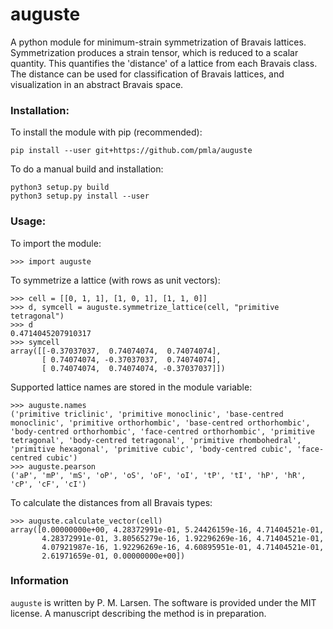 # auguste

A python module for minimum-strain symmetrization of Bravais lattices.  Symmetrization produces a strain tensor, which is reduced to a scalar quantity.  This quantifies the 'distance' of a lattice from each Bravais class.  The distance can be used for classification of Bravais lattices, and visualization in an abstract Bravais space.


### Installation:

To install the module with pip (recommended):
```
pip install --user git+https://github.com/pmla/auguste
```

To do a manual build and installation:
```
python3 setup.py build
python3 setup.py install --user
```

### Usage:
To import the module:
```
>>> import auguste
```

To symmetrize a lattice (with rows as unit vectors):
```
>>> cell = [[0, 1, 1], [1, 0, 1], [1, 1, 0]]
>>> d, symcell = auguste.symmetrize_lattice(cell, "primitive tetragonal")
>>> d
0.4714045207910317
>>> symcell
array([[-0.37037037,  0.74074074,  0.74074074],
       [ 0.74074074, -0.37037037,  0.74074074],
       [ 0.74074074,  0.74074074, -0.37037037]])
```

Supported lattice names are stored in the module variable:
```
>>> auguste.names
('primitive triclinic', 'primitive monoclinic', 'base-centred monoclinic', 'primitive orthorhombic', 'base-centred orthorhombic', 'body-centred orthorhombic', 'face-centred orthorhombic', 'primitive tetragonal', 'body-centred tetragonal', 'primitive rhombohedral', 'primitive hexagonal', 'primitive cubic', 'body-centred cubic', 'face-centred cubic')
>>> auguste.pearson
('aP', 'mP', 'mS', 'oP', 'oS', 'oF', 'oI', 'tP', 'tI', 'hP', 'hR', 'cP', 'cF', 'cI')
```
To calculate the distances from all Bravais types:
```
>>> auguste.calculate_vector(cell)
array([0.00000000e+00, 4.28372991e-01, 5.24426159e-16, 4.71404521e-01,
       4.28372991e-01, 3.80565279e-16, 1.92296269e-16, 4.71404521e-01,
       4.07921987e-16, 1.92296269e-16, 4.60895951e-01, 4.71404521e-01,
       2.61971659e-01, 0.00000000e+00])
```

### Information
`auguste` is written by P. M. Larsen.  The software is provided under the MIT license.  A manuscript describing the method is in preparation.

